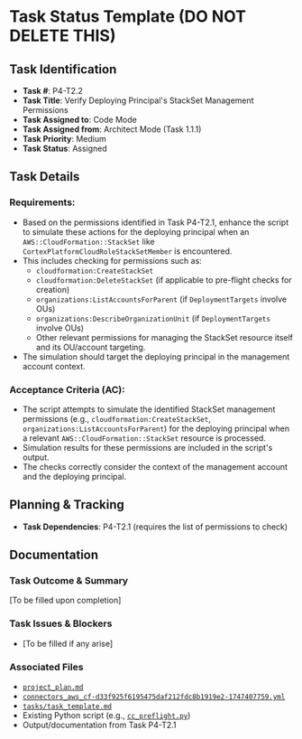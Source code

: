 # Task Status Template (DO NOT DELETE THIS)

## Task Identification
- **Task #**: P4-T2.2
- **Task Title**: Verify Deploying Principal's StackSet Management Permissions
- **Task Assigned to**: Code Mode
- **Task Assigned from**: Architect Mode (Task 1.1.1)
- **Task Priority**: Medium
- **Task Status**: Assigned

## Task Details
### Requirements:
- Based on the permissions identified in Task P4-T2.1, enhance the script to simulate these actions for the deploying principal when an `AWS::CloudFormation::StackSet` like `CortexPlatformCloudRoleStackSetMember` is encountered.
- This includes checking for permissions such as:
    - `cloudformation:CreateStackSet`
    - `cloudformation:DeleteStackSet` (if applicable to pre-flight checks for creation)
    - `organizations:ListAccountsForParent` (if `DeploymentTargets` involve OUs)
    - `organizations:DescribeOrganizationUnit` (if `DeploymentTargets` involve OUs)
    - Other relevant permissions for managing the StackSet resource itself and its OU/account targeting.
- The simulation should target the deploying principal in the management account context.

### Acceptance Criteria (AC):
- The script attempts to simulate the identified StackSet management permissions (e.g., `cloudformation:CreateStackSet`, `organizations:ListAccountsForParent`) for the deploying principal when a relevant `AWS::CloudFormation::StackSet` resource is processed.
- Simulation results for these permissions are included in the script's output.
- The checks correctly consider the context of the management account and the deploying principal.

## Planning & Tracking
- **Task Dependencies**: P4-T2.1 (requires the list of permissions to check)

## Documentation
### Task Outcome & Summary
[To be filled upon completion]

### Task Issues & Blockers
- [To be filled if any arise]

### Associated Files
- [`project_plan.md`](project_plan.md)
- [`connectors_aws_cf-d33f925f6195475daf212fdc8b1919e2-1747407759.yml`](connectors_aws_cf-d33f925f6195475daf212fdc8b1919e2-1747407759.yml)
- [`tasks/task_template.md`](tasks/task_template.md)
- Existing Python script (e.g., [`cc_preflight.py`](cc_preflight.py))
- Output/documentation from Task P4-T2.1